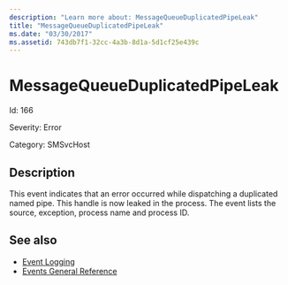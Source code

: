 ```yaml
---
description: "Learn more about: MessageQueueDuplicatedPipeLeak"
title: "MessageQueueDuplicatedPipeLeak"
ms.date: "03/30/2017"
ms.assetid: 743db7f1-32cc-4a3b-8d1a-5d1cf25e439c
---
```

# MessageQueueDuplicatedPipeLeak

Id: 166  
  
 Severity: Error  
  
 Category: SMSvcHost  
  
## Description  

 This event indicates that an error occurred while dispatching a duplicated named pipe. This handle is now leaked in the process. The event lists the source, exception, process name and process ID.  
  
## See also

- [Event Logging](index.md)
- [Events General Reference](events-general-reference.md)
